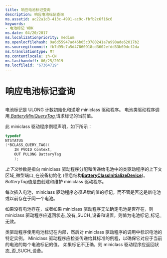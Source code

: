 ```yaml
---
title: 响应电池标记查询
description: 响应电池标记查询
ms.assetid: ac22a1d3-413c-4991-ac9c-fbfb2c6f16c6
keywords:
- 电池标记 WDK
ms.date: 04/20/2017
ms.localizationpriority: medium
ms.openlocfilehash: 9a6d55947ad46b05c3780241a7a998ade62017b2
ms.sourcegitcommit: fb7d95c7a5d47860918cd3602efdd33b69dcf2da
ms.translationtype: MT
ms.contentlocale: zh-CN
ms.lasthandoff: 06/25/2019
ms.locfileid: "67364719"
---
```

# <a name="responding-to-battery-tag-queries"></a>响应电池标记查询


## <span id="ddk_responding_to_battery_tag_queries_dg"></span><span id="DDK_RESPONDING_TO_BATTERY_TAG_QUERIES_DG"></span>


电池标记是 ULONG 计数初始化和递增 miniclass 驱动程序。 电池类驱动程序调用[ *BatteryMiniQueryTag* ](https://docs.microsoft.com/windows/desktop/api/batclass/nc-batclass-bclass_query_tag_callback)请求标记的当前值。

此 miniclass 驱动程序例程声明，如下所示：

```cpp
typedef
NTSTATUS
(*BCLASS_QUERY_TAG)(
    IN PVOID Context,
    OUT PULONG BatteryTag
    );
```

*上下文*参数是指向 miniclass 驱动程序分配和传递给电池中的类驱动程序的上下文区域\_微型端口\_在设备初始化 (信息结构[**BatteryClassInitializeDevice**](https://docs.microsoft.com/windows/desktop/api/batclass/nf-batclass-batteryclassinitializedevice))。 *BatteryTag*值是由创建和维护 miniclass 驱动程序。

每次插入电池，miniclass 驱动程序必须递增的值的标记，而不管是否这是新电池或以前存在于同一个电池。

如果没有电池存在，或者如果 miniclass 驱动程序无法确定电池是否存在，则 miniclass 驱动程序应返回状态\_没有\_SUCH\_设备和设置，则值为电池标记\_标记\_无效。

类驱动程序使用电池标记在内部，然后对 miniclass 驱动程序的调用中标识电池的特定实例。 Miniclass 驱动程序应检查传递给其标准的例程，以确保它对应于当前的电池的每个电池标记的值。 如果标记不正确，则 miniclass 驱动程序应返回状态\_否\_SUCH\_设备。

 

 




